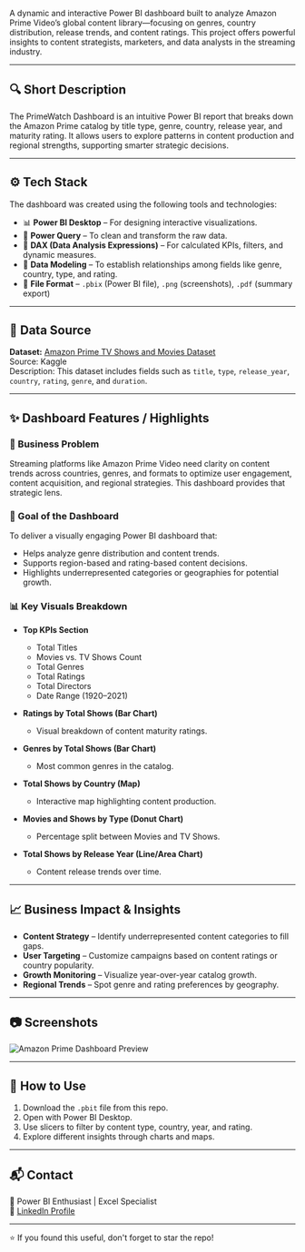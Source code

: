 A dynamic and interactive Power BI dashboard built to analyze Amazon Prime Video’s global content library—focusing on genres, country distribution, release trends, and content ratings. This project offers powerful insights to content strategists, marketers, and data analysts in the streaming industry.

---

## 🔍 Short Description

The PrimeWatch Dashboard is an intuitive Power BI report that breaks down the Amazon Prime catalog by title type, genre, country, release year, and maturity rating. It allows users to explore patterns in content production and regional strengths, supporting smarter strategic decisions.

---

## ⚙️ Tech Stack

The dashboard was created using the following tools and technologies:

- 📊 **Power BI Desktop** – For designing interactive visualizations.
- 🧹 **Power Query** – To clean and transform the raw data.
- 🧠 **DAX (Data Analysis Expressions)** – For calculated KPIs, filters, and dynamic measures.
- 🔗 **Data Modeling** – To establish relationships among fields like genre, country, type, and rating.
- 📁 **File Format** – `.pbix` (Power BI file), `.png` (screenshots), `.pdf` (summary export)

---

## 📁 Data Source

**Dataset:** [Amazon Prime TV Shows and Movies Dataset](https://www.kaggle.com/datasets/vinayvivchar/amazon-prime-tv-shows-and-movies)  
Source: Kaggle  
Description: This dataset includes fields such as `title`, `type`, `release_year`, `country`, `rating`, `genre`, and `duration`.

---

## ✨ Dashboard Features / Highlights

### 🧩 Business Problem

Streaming platforms like Amazon Prime Video need clarity on content trends across countries, genres, and formats to optimize user engagement, content acquisition, and regional strategies. This dashboard provides that strategic lens.

### 🎯 Goal of the Dashboard

To deliver a visually engaging Power BI dashboard that:
- Helps analyze genre distribution and content trends.
- Supports region-based and rating-based content decisions.
- Highlights underrepresented categories or geographies for potential growth.

### 📊 Key Visuals Breakdown

- **Top KPIs Section**
  - Total Titles
  - Movies vs. TV Shows Count
  - Total Genres
  - Total Ratings
  - Total Directors
  - Date Range (1920–2021)

- **Ratings by Total Shows (Bar Chart)**
  - Visual breakdown of content maturity ratings.

- **Genres by Total Shows (Bar Chart)**
  - Most common genres in the catalog.

- **Total Shows by Country (Map)**
  - Interactive map highlighting content production.

- **Movies and Shows by Type (Donut Chart)**
  - Percentage split between Movies and TV Shows.

- **Total Shows by Release Year (Line/Area Chart)**
  - Content release trends over time.

---

## 📈 Business Impact & Insights

- **Content Strategy** – Identify underrepresented content categories to fill gaps.
- **User Targeting** – Customize campaigns based on content ratings or country popularity.
- **Growth Monitoring** – Visualize year-over-year catalog growth.
- **Regional Trends** – Spot genre and rating preferences by geography.

---

## 📷 Screenshots

![Amazon Prime Dashboard Preview](./Screenshot%202025-07-30%20224930.png)

---

## 📌 How to Use

1. Download the `.pbit` file from this repo.
2. Open with Power BI Desktop.
3. Use slicers to filter by content type, country, year, and rating.
4. Explore different insights through charts and maps.

---

## 📬 Contact

📍 Power BI Enthusiast | Excel Specialist  
🔗 [LinkedIn Profile](https://linkedin.com/in/your-profile-link)

---

⭐ If you found this useful, don't forget to star the repo!
